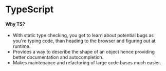 # TypeScript

#### Why TS?
* With static type checking, you get to learn about potential bugs as you're typing code, than heading to the browser and figuring out at runtime.
* Provides a way to describe the shape of an object hence providing better documentation and autocompletion.
* Makes maintenance and refactoring of large code bases much easier.